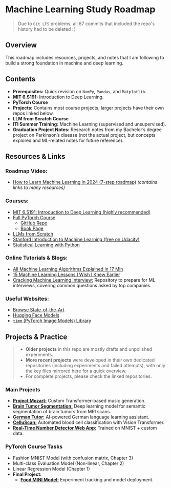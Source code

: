 # Machine Learning Study Roadmap
> Due to `Git LFS` problems, all 67 commits that included the repo's history had to be deleted :(

## Overview
This roadmap includes resources, projects, and notes that I am following to build a strong foundation in machine and deep learning.

## Contents
- **Prerequisites:** Quick revision on `NumPy`, `Pandas`, and `Matplotlib`.  
- **MIT 6.S191:** Introduction to Deep Learning.  
- **PyTorch Course**  
- **Projects:** Contains most course projects; larger projects have their own repos linked below.  
- **LLM from Scratch Course**  
- **ITI Summer Training:** Machine Learning (supervised and unsupervised).  
- **Graduation Project Notes:** Research notes from my Bachelor’s degree project on Parkinson’s disease (not the actual project, but concepts explored and ML-related notes for future reference).  

## Resources & Links

### **Roadmap Video:**  
- [How to Learn Machine Learning in 2024 (7-step roadmap)](https://www.youtube.com/watch?v=jwTaBztqTZ0&list=PLZzRSwjUKZxnidL9CayMD8_UqTaPTWtcB&index=3) *(contains links to many resources)*  

### **Courses:**  
- [MIT 6.S191: Introduction to Deep Learning (highly recommended)](https://www.youtube.com/playlist?list=PLtBw6njQRU-rwp5__7C0oIVt26ZgjG9NI)  
- [Full PyTorch Course](https://www.youtube.com/watch?v=V_xro1bcAuA&list=PLZzRSwjUKZxnidL9CayMD8_UqTaPTWtcB)  
  - [GitHub Repo](https://github.com/mrdbourke/pytorch-deep-learning?tab=readme-ov-file#course-materialsoutline)  
  - [Book Page](https://www.learnpytorch.io/00_pytorch_fundamentals/)  
- [LLMs from Scratch](https://github.com/rasbt/LLMs-from-scratch)  
- [Stanford Introduction to Machine Learning (free on Udacity)](https://www.udacity.com/enrollment/ud120)  
- [Statistical Learning with Python](https://www.youtube.com/playlist?list=PLoROMvodv4rPP6braWoRt5UCXYZ71GZIQ)  

### **Online Tutorials & Blogs:**  
- [All Machine Learning Algorithms Explained in 17 Min](https://www.youtube.com/watch?v=E0Hmnixke2g&list=PLZzRSwjUKZxnidL9CayMD8_UqTaPTWtcB&index=2)  
- [15 Machine Learning Lessons I Wish I Knew Earlier](https://www.youtube.com/watch?v=espQDESe07w&ab_channel=InfiniteCodes)  
- [Cracking Machine Learning Interview:](https://github.com/shafaypro/CrackingMachineLearningInterview) Repository to prepare for ML interviews, covering common questions asked by top companies.  

### **Useful Websites:**  
- [Browse State-of-the-Art](https://paperswithcode.com/sota)  
- [Hugging Face Models](https://huggingface.co/models)  
- [`timm` (PyTorch Image Models) Library](https://github.com/huggingface/pytorch-image-models)  

## Projects & Practice
> - **Older projects** in this repo are mostly drafts and unpolished experiments.  
> - **More recent projects** were developed in their own dedicated repositories (including experiments and failed attempts), with only the key files mirrored here for a quick overview.  
> - For complete projects, please check the linked repositories.  

### **Main Projects**
- [**Project Mozart:**](https://github.com/youssef-omarrr/Project-Mozart) Custom Transformer-based music generation.  
- [**Brain Tumor Segmentation:**](https://github.com/youssef-omarrr/Brain-Tumor-Segmentation) Deep learning model for semantic segmentation of brain tumors from MRI scans.  
- [**German Tutor:**](https://github.com/youssef-omarrr/German-Tutor) AI-powered German language learning assistant.  
- [**CelluScan:**](https://github.com/youssef-omarrr/CelluScan) Automated blood cell classification with Vision Transformer.  
- [**Real-Time Number Detector Web App:**](https://github.com/youssef-omarrr/MNIST_Web_APP) Trained on MNIST + custom data.  

### **PyTorch Course Tasks**
- Fashion MNIST Model (with confusion matrix, Chapter 3)  
- Multi-class Evaluation Model (Non-linear, Chapter 2)  
- Linear Regression Model (Chapter 1)  
- **Final Project:**  
  - [**Food MINI Model:**](https://github.com/youssef-omarrr/Food_MINI_model) Experiment tracking and model deployment.  
